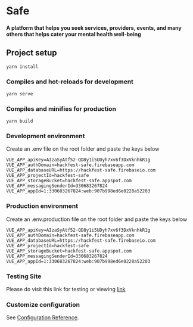 # Safe
#### A platform that helps you seek services, providers, events, and many others that helps cater your mental health well-being

## Project setup
```
yarn install
```

### Compiles and hot-reloads for development
```
yarn serve
```

### Compiles and minifies for production
```
yarn build
```

### Development environment
Create an .env file on the root folder and paste the keys below
```
VUE_APP_apiKey=AIzaSyAtf52-QD8y1i5UDyh7xv6f3DxVknhkR1g
VUE_APP_authDomain=hackfest-safe.firebaseapp.com
VUE_APP_databaseURL=https://hackfest-safe.firebaseio.com
VUE_APP_projectId=hackfest-safe
VUE_APP_storageBucket=hackfest-safe.appspot.com
VUE_APP_messagingSenderId=330683267824
VUE_APP_appId=1:330683267824:web:907b998ed6e0228a52203
```

### Production environment
Create an .env.production file on the root folder and paste the keys below
```
VUE_APP_apiKey=AIzaSyAtf52-QD8y1i5UDyh7xv6f3DxVknhkR1g
VUE_APP_authDomain=hackfest-safe.firebaseapp.com
VUE_APP_databaseURL=https://hackfest-safe.firebaseio.com
VUE_APP_projectId=hackfest-safe
VUE_APP_storageBucket=hackfest-safe.appspot.com
VUE_APP_messagingSenderId=330683267824
VUE_APP_appId=1:330683267824:web:907b998ed6e0228a52203
```


### Testing Site
Please do visit this link for testing or viewing [link](https://safe-hackfest.web.app/welcome)


### Customize configuration
See [Configuration Reference](https://cli.vuejs.org/config/).
